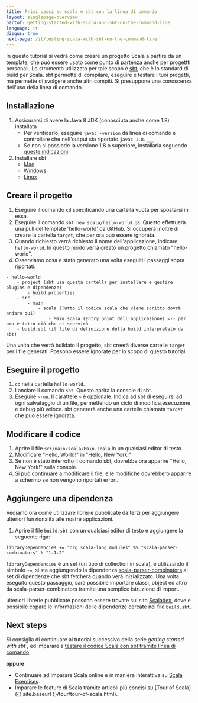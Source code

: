 ```yaml
---
title: Primi passi su scala e sbt con la linea di comando
layout: singlepage-overview
partof: getting-started-with-scala-and-sbt-on-the-command-line
language: it
disqus: true
next-page: /it/testing-scala-with-sbt-on-the-command-line
---
```


In questo tutorial si vedrà come creare un progetto Scala a partire da un template, che può essere usato come punto di partenza anche per progettti personali. 
Lo strumento utilizzato per tale scopo è [sbt](https://www.scala-sbt.org/1.x/docs/index.html), che è lo standard di build per Scala.
sbt permette di compilare, eseguire e testare i tuoi progetti, ma permette di svolgere anche altri compiti.
Si presuppone una conoscenza dell'uso della linea di comando.

## Installazione
1. Assicurarsi di avere la Java 8 JDK (conosciuta anche come 1.8) installata
    * Per verificarlo, eseguire `javac -version` da linea di comando e controllare che nell'output sia riportato
    `javac 1.8.___`
    * Se non si possiede la versione 1.8 o superiore, installarla seguendo [queste indicazioni](https://www.oracle.com/technetwork/java/javase/downloads/jdk8-downloads-2133151.html)
1. Installare sbt
    * [Mac](https://www.scala-sbt.org/1.x/docs/Installing-sbt-on-Mac.html)
    * [Windows](https://www.scala-sbt.org/1.x/docs/Installing-sbt-on-Windows.html)
    * [Linux](https://www.scala-sbt.org/1.x/docs/Installing-sbt-on-Linux.html)

## Creare il progetto
1. Eseguire il comando `cd` specificando una cartella vuota per spostarsi in essa.
1. Eseguire il comando `sbt new scala/hello-world.g8`. Questo effettuerà una pull del template 'hello-world' da GitHub.
    Si occuperà inoltre di creare la cartella `target`, che per ora può essere ignorata. 
1. Quando richiesto verrà richiesto il nome dell'applicazione, indicare `hello-world`. In questo modo verrà creato un progetto chiamato "hello-world".
1. Osserviamo cosa è stato generato una volta eseguiti i passaggi sopra riportati:

```
- hello-world
    - project (sbt usa questa cartella per installare e gestire plugins e dipendenze)
        - build.properties
    - src
        - main
            - scala (Tutto il codice scala che viene scritto dovrà andare qui)
                - Main.scala (Entry point dell'applicazione) <-- per ora è tutto ciò che ci seervirà
    - build.sbt (il file di definizione della build interpretato da sbt)
```

Una volta che verrà buildato il progetto, sbt creerà diverse cartelle `target` per i file generati. Possono essere ignorate per lo scopo di questo tutorial.

## Eseguire il progetto
1. `cd` nella cartella `hello-world`.
1. Lanciare il comando `sbt`. Questo aprirà la console di sbt.
1. Eseguire `~run`. Il carattere `~` è opzionale. Indica ad sbt di eseguirsi ad ogni salvataggio di un file, permettendo un ciclo di modifica,esecuzione e debug più veloce. sbt genererà anche una cartella chiamata `target` che può essere ignorata.

## Modificare il codice
1. Aprire il file `src/main/scala/Main.scala` in un qualsiasi editor di testo.
1. Modificare "Hello, World!" in "Hello, New York!"
1. Se non è stato interrotto il comando sbt, dovrebbe ora apparire "Hello, New York!" sulla console.
1. Si può continuare a modificare il file, e le modifiche dovrebbero apparire a schermo se non vengono riportati errori. 

## Aggiungere una dipendenza
Vediamo ora come utilizzare librerie pubblicate da terzi per aggiungere ulteriori funzionalità alle nostre applicazioni.

1. Aprire il file `build.sbt` con un qualsiasi editor di testo e aggiungere la seguente riga:

```
libraryDependencies += "org.scala-lang.modules" %% "scala-parser-combinators" % "1.1.2"
```
`libraryDependencies` è un set (un tipo di collection in scala), e utilizzando il simbolo `+=`,
si sta aggiungendo la dipendenza [scala-parser-combinators](https://github.com/scala/scala-parser-combinators) al set di dipendenze che sbt fetcherà quando verà inizializzato.
Una volta eseguito questo passaggio, sarà possibile importare classi, object ed altro da scala-parser-combinators tramite una semplice istruzione di import.

ulteriori librerie pubblicate possono essere trovate sul sito
[Scaladex](https://index.scala-lang.org/), dove è possibile copare le informazioni delle dipendenze cercate nel file `build.sbt`.

## Next steps

Si consiglia di continuare al tutorial successivo della serie  _getting started with sbt_ , ed imparare a [testare il codice Scala con sbt tramite linea di comando](testing-scala-with-sbt-on-the-command-line.html).

**oppure**

- Continuare ad imparare Scala online e in maniera interattiva su
 [Scala Exercises](https://www.scala-exercises.org/scala_tutorial).
- Imparare le feature di Scala tramite articoli più concisi su [Tour of Scala]({{ site.baseurl }}/tour/tour-of-scala.html).